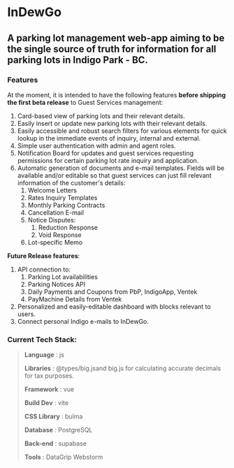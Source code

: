 # InDewGo

## A parking lot management web-app aiming to be the single source of truth for information for all parking lots in Indigo Park - BC.

### Features

At the moment, it is intended to have the following features **before shipping the first beta release** to Guest Services management:
1. Card-based view of parking lots and their relevant details.
2. Easily insert or update new parking lots with their relevant details. 
3. Easily accessible and robust search filters for various elements for quick lookup in the immediate events of inquiry, internal and external.
4. Simple user authentication with admin and agent roles.
5. Notification Board for updates and guest services requesting permissions for certain parking lot rate inquiry and application.
6. Automatic generation of documents and e-mail templates. Fields will be available and/or editable so that guest services can just fill relevant information of the customer's details:
   1. Welcome Letters
   2. Rates Inquiry Templates
   3. Monthly Parking Contracts
   4. Cancellation E-mail
   5. Notice Disputes:
      1. Reduction Response
      2. Void Response
   6. Lot-specific Memo

**Future Release features**:
1. API connection to:
   1. Parking Lot availabilities
   2. Parking Notices API
   3. Daily Payments and Coupons from PbP, IndigoApp, Ventek
   4. PayMachine Details from Ventek
2. Personalized and easily-editable dashboard with blocks relevant to users.
3. Connect personal Indigo e-mails to InDewGo.


### Current Tech Stack:
> **Language** : js
>
>**Libraries** : 
@types/big.jsand big.js for calculating accurate decimals for tax purposes.
>
>**Framework** : vue
>
>**Build Dev** : vite
>
>**CSS Library** : bulma
>
>**Database** : PostgreSQL
>
>**Back-end** :  supabase
>
>**Tools** : DataGrip Webstorm
